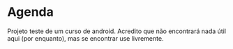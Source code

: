 # Agenda
Projeto teste de um curso de android. Acredito que não encontrará nada útil aqui (por enquanto), mas se encontrar use livremente.
